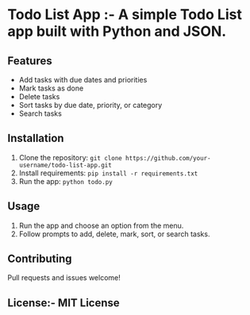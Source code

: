 # Todo List App :-  A simple Todo List app built with Python and JSON.

## Features

* Add tasks with due dates and priorities
* Mark tasks as done
* Delete tasks
* Sort tasks by due date, priority, or category
* Search tasks

## Installation

1. Clone the repository: `git clone https://github.com/your-username/todo-list-app.git`
2. Install requirements: `pip install -r requirements.txt`
3. Run the app: `python todo.py`

## Usage

1. Run the app and choose an option from the menu.
2. Follow prompts to add, delete, mark, sort, or search tasks.

## Contributing

Pull requests and issues welcome!

## License:- MIT License